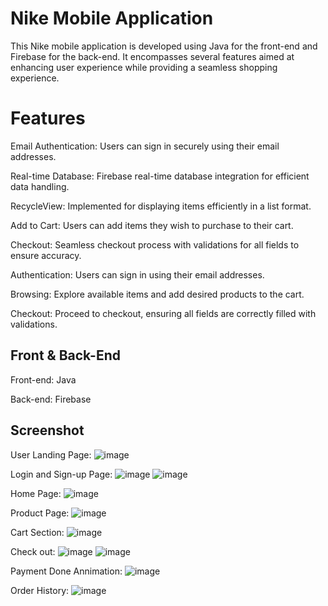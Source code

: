 
# Nike Mobile Application
This Nike mobile application is developed using Java for the front-end and Firebase for the back-end. It encompasses several features aimed at enhancing user experience while providing a seamless shopping experience.



# Features

Email Authentication: Users can sign in securely using their email addresses.

Real-time Database: Firebase real-time database integration for efficient data handling.

RecycleView: Implemented for displaying items efficiently in a list format.

Add to Cart: Users can add items they wish to purchase to their cart.

Checkout: Seamless checkout process with validations for all fields to ensure accuracy.

Authentication: Users can sign in using their email addresses.

Browsing: Explore available items and add desired products to the cart.

Checkout: Proceed to checkout, ensuring all fields are correctly filled with validations.
## Front & Back-End
Front-end: Java

Back-end: Firebase


## Screenshot
User Landing Page:
![image](https://github.com/yv18/nike/assets/147085086/b4857fc2-081a-4e51-be2a-056befa6bd35)

Login and Sign-up Page:
![image](https://github.com/yv18/nike/assets/147085086/1a9128c5-8789-4566-990a-1e774f581fea)
![image](https://github.com/yv18/nike/assets/147085086/72ef1c1e-50d2-4095-a4af-60b9a66e4e3f)



Home Page:
![image](https://github.com/yv18/nike/assets/147085086/4c7ef190-0c0e-4951-bf64-df66057f4ad6)

Product Page:
![image](https://github.com/yv18/nike/assets/147085086/cf47e163-2b16-492b-b83d-d74efc19b3fe)

Cart Section:
![image](https://github.com/yv18/nike/assets/147085086/a4fd7e26-8a7b-442c-b271-8c6b5f2a938a)

Check out:
![image](https://github.com/yv18/nike/assets/147085086/29f3b1f2-9648-4b1b-96f9-08f559cc3ac4)
![image](https://github.com/yv18/nike/assets/147085086/09ec03ad-8e4c-4ad2-96a2-7091f85d2411)


Payment Done Annimation:
![image](https://github.com/yv18/nike/assets/147085086/a8e1cd84-78ba-4a8b-ad2b-5298257d4fad)

Order History:
![image](https://github.com/yv18/nike/assets/147085086/d2f76832-c23a-4260-83c4-214df206de70)









